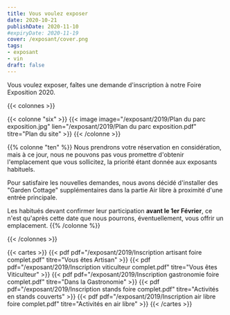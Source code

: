 ```yaml
---
title: Vous voulez exposer
date: 2020-10-21
publishDate: 2020-11-10
#expiryDate: 2020-11-19
cover: /exposant/cover.png
tags:
- exposant
- vin
draft: false
---
```

Vous voulez exposer, faîtes une demande d'inscription à notre Foire Exposition 2020.
<!--more-->
{{< colonnes >}}

{{< colonne "six" >}}
{{< image image="/exposant/2019/Plan du parc exposition.jpg"  lien="/exposant/2019/Plan du parc exposition.pdf" titre="Plan du site" >}}
{{< /colonne >}}

{{% colonne "ten" %}}
Nous prendrons votre réservation en considération, mais à ce jour, nous ne pouvons pas vous promettre d'obtenir l'emplacement que vous sollicitez, la priorité étant donnée aux exposants habituels.

Pour satisfaire les nouvelles demandes, nous avons décidé d'installer des "Garden Cottage" supplémentaires dans la partie Air libre à proximité d'une entrée principale.

Les habitués devant confirmer leur participation **avant le 1er Février**, ce n'est qu'après cette date que nous pourrons, éventuellement, vous offrir un emplacement.
{{% /colonne %}}

{{< /colonnes >}}

{{< cartes >}}
{{< pdf pdf="/exposant/2019/Inscription  artisant foire complet.pdf" titre="Vous êtes Artisan" >}}
{{< pdf pdf="/exposant/2019/Inscription viticulteur complet.pdf" titre="Vous êtes Viticulteur" >}}
{{< pdf pdf="/exposant/2019/Inscription gastronomie foire complet.pdf" titre="Dans la Gastronomie" >}}
{{< pdf pdf="/exposant/2019/Inscription  stands foire complet.pdf" titre="Activités en stands couverts" >}}
{{< pdf pdf="/exposant/2019/Inscription air libre foire complet.pdf" titre="Activités en air libre" >}}
{{< /cartes >}}
